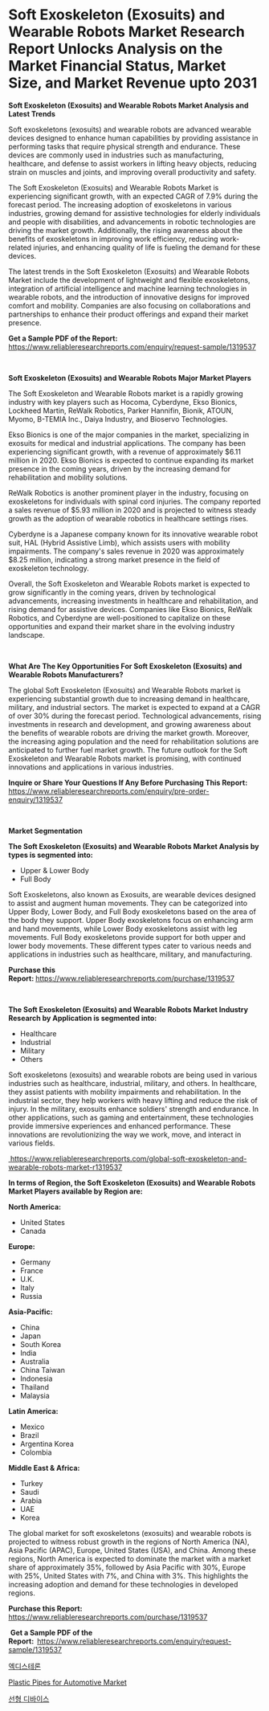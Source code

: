 <p><h1>Soft Exoskeleton (Exosuits) and Wearable Robots Market Research Report Unlocks Analysis on the Market Financial Status, Market Size, and Market Revenue upto 2031</h1></p><p><strong>Soft Exoskeleton (Exosuits) and Wearable Robots Market Analysis and Latest Trends</strong></p>
<p><p>Soft exoskeletons (exosuits) and wearable robots are advanced wearable devices designed to enhance human capabilities by providing assistance in performing tasks that require physical strength and endurance. These devices are commonly used in industries such as manufacturing, healthcare, and defense to assist workers in lifting heavy objects, reducing strain on muscles and joints, and improving overall productivity and safety.</p><p>The Soft Exoskeleton (Exosuits) and Wearable Robots Market is experiencing significant growth, with an expected CAGR of 7.9% during the forecast period. The increasing adoption of exoskeletons in various industries, growing demand for assistive technologies for elderly individuals and people with disabilities, and advancements in robotic technologies are driving the market growth. Additionally, the rising awareness about the benefits of exoskeletons in improving work efficiency, reducing work-related injuries, and enhancing quality of life is fueling the demand for these devices.</p><p>The latest trends in the Soft Exoskeleton (Exosuits) and Wearable Robots Market include the development of lightweight and flexible exoskeletons, integration of artificial intelligence and machine learning technologies in wearable robots, and the introduction of innovative designs for improved comfort and mobility. Companies are also focusing on collaborations and partnerships to enhance their product offerings and expand their market presence.</p></p>
<p><strong>Get a Sample PDF of the Report:&nbsp;</strong> <a href="https://www.reliableresearchreports.com/enquiry/request-sample/1319537">https://www.reliableresearchreports.com/enquiry/request-sample/1319537</a></p>
<p>&nbsp;</p>
<p><strong>Soft Exoskeleton (Exosuits) and Wearable Robots Major Market Players</strong></p>
<p><p>The Soft Exoskeleton and Wearable Robots market is a rapidly growing industry with key players such as Hocoma, Cyberdyne, Ekso Bionics, Lockheed Martin, ReWalk Robotics, Parker Hannifin, Bionik, ATOUN, Myomo, B-TEMIA Inc., Daiya Industry, and Bioservo Technologies.</p><p>Ekso Bionics is one of the major companies in the market, specializing in exosuits for medical and industrial applications. The company has been experiencing significant growth, with a revenue of approximately $6.11 million in 2020. Ekso Bionics is expected to continue expanding its market presence in the coming years, driven by the increasing demand for rehabilitation and mobility solutions.</p><p>ReWalk Robotics is another prominent player in the industry, focusing on exoskeletons for individuals with spinal cord injuries. The company reported a sales revenue of $5.93 million in 2020 and is projected to witness steady growth as the adoption of wearable robotics in healthcare settings rises.</p><p>Cyberdyne is a Japanese company known for its innovative wearable robot suit, HAL (Hybrid Assistive Limb), which assists users with mobility impairments. The company's sales revenue in 2020 was approximately $8.25 million, indicating a strong market presence in the field of exoskeleton technology.</p><p>Overall, the Soft Exoskeleton and Wearable Robots market is expected to grow significantly in the coming years, driven by technological advancements, increasing investments in healthcare and rehabilitation, and rising demand for assistive devices. Companies like Ekso Bionics, ReWalk Robotics, and Cyberdyne are well-positioned to capitalize on these opportunities and expand their market share in the evolving industry landscape.</p></p>
<p>&nbsp;</p>
<p><strong>What Are The Key Opportunities For Soft Exoskeleton (Exosuits) and Wearable Robots Manufacturers?</strong></p>
<p><p>The global Soft Exoskeleton (Exosuits) and Wearable Robots market is experiencing substantial growth due to increasing demand in healthcare, military, and industrial sectors. The market is expected to expand at a CAGR of over 30% during the forecast period. Technological advancements, rising investments in research and development, and growing awareness about the benefits of wearable robots are driving the market growth. Moreover, the increasing aging population and the need for rehabilitation solutions are anticipated to further fuel market growth. The future outlook for the Soft Exoskeleton and Wearable Robots market is promising, with continued innovations and applications in various industries.</p></p>
<p><strong>Inquire or Share Your Questions If Any Before Purchasing This Report:</strong> <a href="https://www.reliableresearchreports.com/enquiry/pre-order-enquiry/1319537">https://www.reliableresearchreports.com/enquiry/pre-order-enquiry/1319537</a></p>
<p>&nbsp;</p>
<p><strong>Market Segmentation</strong></p>
<p><strong>The Soft Exoskeleton (Exosuits) and Wearable Robots Market Analysis by types is segmented into:</strong></p>
<p><ul><li>Upper & Lower Body</li><li>Full Body</li></ul></p>
<p><p>Soft Exoskeletons, also known as Exosuits, are wearable devices designed to assist and augment human movements. They can be categorized into Upper Body, Lower Body, and Full Body exoskeletons based on the area of the body they support. Upper Body exoskeletons focus on enhancing arm and hand movements, while Lower Body exoskeletons assist with leg movements. Full Body exoskeletons provide support for both upper and lower body movements. These different types cater to various needs and applications in industries such as healthcare, military, and manufacturing.</p></p>
<p><strong>Purchase this Report:&nbsp;</strong><a href="https://www.reliableresearchreports.com/purchase/1319537">https://www.reliableresearchreports.com/purchase/1319537</a></p>
<p>&nbsp;</p>
<p><strong>The Soft Exoskeleton (Exosuits) and Wearable Robots Market Industry Research by Application is segmented into:</strong></p>
<p><ul><li>Healthcare</li><li>Industrial</li><li>Military</li><li>Others</li></ul></p>
<p><p>Soft exoskeletons (exosuits) and wearable robots are being used in various industries such as healthcare, industrial, military, and others. In healthcare, they assist patients with mobility impairments and rehabilitation. In the industrial sector, they help workers with heavy lifting and reduce the risk of injury. In the military, exosuits enhance soldiers' strength and endurance. In other applications, such as gaming and entertainment, these technologies provide immersive experiences and enhanced performance. These innovations are revolutionizing the way we work, move, and interact in various fields.</p></p>
<p><a href="https://www.reliableresearchreports.com/global-soft-exoskeleton-and-wearable-robots-market-r1319537">&nbsp;https://www.reliableresearchreports.com/global-soft-exoskeleton-and-wearable-robots-market-r1319537</a></p>
<p><strong>In terms of Region, the Soft Exoskeleton (Exosuits) and Wearable Robots Market Players available by Region are:</strong></p>
<p>
    <p> <strong> North America: </strong>
        <ul>
            <li>United States</li>
            <li>Canada</li>
        </ul>
        </p> 
    <p> <strong> Europe: </strong>
        <ul>
            <li>Germany</li>
            <li>France</li>
            <li>U.K.</li>
            <li>Italy</li>
            <li>Russia</li>
        </ul>
        </p> 
    <p> <strong> Asia-Pacific: </strong>
        <ul>
            <li>China</li>
            <li>Japan</li>
            <li>South Korea</li>
            <li>India</li>
            <li>Australia</li>
            <li>China Taiwan</li>
            <li>Indonesia</li>
            <li>Thailand</li>
            <li>Malaysia</li>
        </ul>
        </p> 
    <p> <strong> Latin America: </strong>
        <ul>
            <li>Mexico</li>
            <li>Brazil</li>
            <li>Argentina Korea</li>
            <li>Colombia</li>
        </ul>
        </p> 
    <p> <strong> Middle East & Africa: </strong>
        <ul>
            <li>Turkey</li>
            <li>Saudi</li>
            <li>Arabia</li>
            <li>UAE</li>
            <li>Korea</li>
        </ul>
    </p>
    </p>
<p><p>The global market for soft exoskeletons (exosuits) and wearable robots is projected to witness robust growth in the regions of North America (NA), Asia Pacific (APAC), Europe, United States (USA), and China. Among these regions, North America is expected to dominate the market with a market share of approximately 35%, followed by Asia Pacific with 30%, Europe with 25%, United States with 7%, and China with 3%. This highlights the increasing adoption and demand for these technologies in developed regions.</p></p>
<p><strong>Purchase this Report: </strong><a href="https://www.reliableresearchreports.com/purchase/1319537">https://www.reliableresearchreports.com/purchase/1319537</a></p>
<p>&nbsp;<strong>Get a Sample PDF of the Report:&nbsp;&nbsp;</strong><a href="https://www.reliableresearchreports.com/enquiry/request-sample/1319537">https://www.reliableresearchreports.com/enquiry/request-sample/1319537</a></p>
<p><strong></strong></p>
<p><p><a href="https://medium.com/@jaceykeebler2022/%EC%97%90%ED%81%AC%EB%94%94%EC%8A%A4%ED%85%8C%EB%A1%A0-%EC%8B%9C%EC%9E%A5-%EA%B7%9C%EB%AA%A8-%EB%B0%8F-%EC%8B%9C%EC%9E%A5-%EB%8F%99%ED%96%A5-%EC%99%84%EC%A0%84%ED%95%9C-%EC%82%B0%EC%97%85-%EA%B0%9C%EC%9A%94-2024-2031-fb8549d36471">엑디스테론</a></p><p><a href="https://faithful-glue-af3.notion.site/Plastic-Pipes-for-Automotive-Market-Outlook-Industry-Overview-and-Forecast-2024-to-2031-782837e60c9344fba27118bdcc216e4c">Plastic Pipes for Automotive Market</a></p><p><a href="https://medium.com/@eugenekim6262/%EC%84%A0%ED%98%95-%EC%9E%A5%EC%B9%98-%EC%8B%9C%EC%9E%A5-2031%EB%85%84%EA%B9%8C%EC%A7%80%EC%9D%98-%EB%8F%99%ED%96%A5-%EC%98%88%EC%B8%A1-%EB%B0%8F-%EA%B2%BD%EC%9F%81-%EB%B6%84%EC%84%9D-e70d0673f86a">선형 디바이스</a></p></p>
